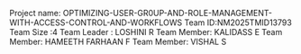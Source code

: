 Project name: OPTIMIZING-USER-GR0UP-AND-ROLE-MANAGEMENT-WITH-ACCESS-CONTROL-AND-WORKFLOWS
Team ID:NM2025TMID13793
Team Size :4
Team Leader : LOSHINI R
Team Member: KALIDASS E
Team Member: HAMEETH FARHAAN F
Team Member: VISHAL S
